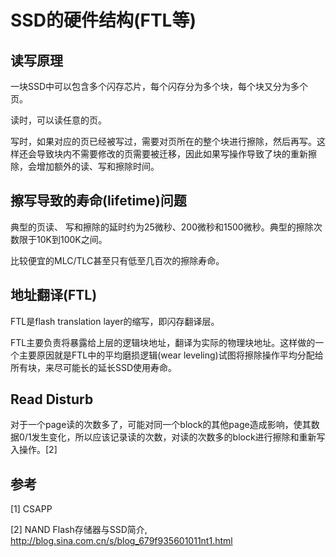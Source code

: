 # SSD的硬件结构(FTL等)

## 读写原理

一块SSD中可以包含多个闪存芯片，每个闪存分为多个块，每个块又分为多个页。

读时，可以读任意的页。

写时，如果对应的页已经被写过，需要对页所在的整个块进行擦除，然后再写。这样还会导致块内不需要修改的页需要被迁移，因此如果写操作导致了块的重新擦除，会增加额外的读、写和擦除时间。

## 擦写导致的寿命(lifetime)问题

典型的页读、 写和擦除的延时约为25微秒、200微秒和1500微秒。典型的擦除次数限于10K到100K之间。

比较便宜的MLC/TLC甚至只有低至几百次的擦除寿命。

## 地址翻译(FTL)

FTL是flash translation layer的缩写，即闪存翻译层。

FTL主要负责将暴露给上层的逻辑块地址，翻译为实际的物理块地址。这样做的一个主要原因就是FTL中的平均磨损逻辑(wear leveling)试图将擦除操作平均分配给所有块，来尽可能长的延长SSD使用寿命。

## Read Disturb

对于一个page读的次数多了，可能对同一个block的其他page造成影响，使其数据0/1发生变化，所以应该记录读的次数，对读的次数多的block进行擦除和重新写入操作。[2]

## 参考
[1] CSAPP

[2] NAND Flash存储器与SSD简介, http://blog.sina.com.cn/s/blog_679f935601011nt1.html

